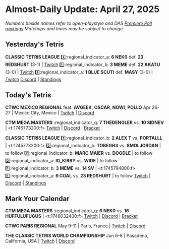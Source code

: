 # Almost-Daily Update: April 27, 2025
*Numbers beside names refer to open-playstyle and DAS [Premiere Poll rankings](https://premierepoll.wordpress.com/)*
*Matchups and times may be subject to change*

## Yesterday's Tetris
**CLASSIC TETRIS LEAGUE**
:one::regional_indicator_a:  **6 NEK0** def. **23 REDSHURT** (3-1)  |  [Twitch](https://www.twitch.tv/videos/2443287005?t=00h15m24s)
:one::regional_indicator_b:  **3 MEME** def. **22 AKATU** (3-0)  |  [Twitch](https://www.twitch.tv/videos/2443287005?t=00h59m51s)
:one::regional_indicator_a:  **1 BLUE SCUTI** def. **MASY** (3-0)  |  [Twitch](https://www.twitch.tv/videos/2443287005?t=01h50m58s)
[Discord](https://tinyurl.com/classictetrisleague)  |  [Standings](https://ctlscoreboard.herokuapp.com)

## Today's Tetris
**CTWC MEXICO REGIONAL**
feat. **AVGEEK**, **OSCAR**, **NOWI**, **POLLO**
Apr 26-27  |  Mexico City, Mexico  |  [Twitch](https://www.twitch.tv/classictetris)  |  [Discord](https://tinyurl.com/ctwcdiscord) 

**CTM MEGA MASTERS**
:regional_indicator_q:  **7 THEDENGLER** vs. **10 SIDNEV**  |  <t:1745773200:f>
[Twitch](https://twitch.tv/monthlytetris)  |  [Discord](https://go.ctm.gg/discord)  |  [Bracket](https://go.ctm.gg/event/ctm-april-2025/masters-event/)

**CLASSIC TETRIS LEAGUE**
:one::regional_indicator_b:  **2 ALEX T** vs. **PORTALLL**  |  <t:1745773200:f>
:two::regional_indicator_b:  **TOBEGH3** vs. **SMOLJORDAN**  |  to follow
:two::regional_indicator_b:  **MARC MAIER** vs. **DOODLE**  |  to follow
:two::regional_indicator_a:  **ID_KIRBY** vs. **WIDE**  |  to follow
:one::regional_indicator_b:  **3 MEME** vs. **14 SV**  |  <t:1745794800:f>
:one::regional_indicator_a:  **9 COAL** vs. **23 REDSHURT**  |  to follow
[Twitch](https://twitch.tv/classictetrisleague)  |  [Discord](https://tinyurl.com/classictetrisleague)  |  [Standings](https://ctlscoreboard.herokuapp.com)

## Mark Your Calendar
**CTM MEGA MASTERS**
:regional_indicator_q:  **6 NEK0** vs. **16 HUFFULUFUGUS**  |  <t:1746032400:f>
[Twitch](https://twitch.tv/monthlytetris)  |  [Discord](https://go.ctm.gg/discord)  |  [Bracket](https://go.ctm.gg/event/ctm-april-2025/masters-event/)

**CTWC PARIS REGIONAL**
May 9-11  |  Paris, France  |  [Twitch](https://www.twitch.tv/classictetris)  |  [Discord](https://tinyurl.com/ctwcdiscord)

**THE CLASSIC TETRIS WORLD CHAMPIONSHIP**
Jun 6-8  |  Pasadena, California, USA  |  [Twitch](https://www.twitch.tv/classictetris)  |  [Discord](https://tinyurl.com/ctwcdiscord)